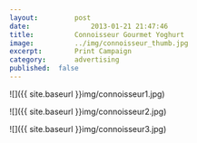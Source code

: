 ```yaml
---
layout:			post
date:				2013-01-21 21:47:46
title:			Connoisseur Gourmet Yoghurt
image:			../img/connoisseur_thumb.jpg
excerpt:		Print Campaign
category:		advertising
published:	false
---
```


![]({{ site.baseurl }}img/connoisseur1.jpg)

![]({{ site.baseurl }}img/connoisseur2.jpg)

![]({{ site.baseurl }}img/connoisseur3.jpg)